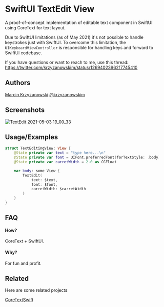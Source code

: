 
# SwiftUI TextEdit View

A proof-of-concept implementation of editable text component in SwiftUI using CoreText for text layout. 

Due to SwiftUI limitations (as of May 2021) it's not possible to handle keystrokes just with SwiftUI. To overcome this limitation, the `UIKeyboardViewController` is responsible for handling keys and forward to SwiftUI codebase.

If you have questions or want to reach to me, use this thread: https://twitter.com/krzyzanowskim/status/1269402396217745410

## Authors

[Marcin Krzyzanowski](http://krzyzanowskim.com)
[@krzyzanowskim](https://twitter.com/krzyzanowskim)

  
## Screenshots

![TextEdit 2021-05-03 19_00_33](https://user-images.githubusercontent.com/758033/116907452-de751980-ac41-11eb-9595-7a47f1e9a4fe.gif)


  
## Usage/Examples

```swift
struct TextEditingView: View {
    @State private var text = "type here...\n"
    @State private var font = UIFont.preferredFont(forTextStyle: .body) as CTFont
    @State private var carretWidth = 2.0 as CGFloat

    var body: some View {
        TextEdit(
            text: $text,
            font: $font,
            carretWidth: $carretWidth
        )
    }
}
```

  
## FAQ

#### How?

CoreText + SwiftUI.

#### Why?

For fun and profit.

  
## Related

Here are some related projects

[CoreTextSwift](https://github.com/krzyzanowskim/CoreTextSwift)
